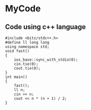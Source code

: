 # MyCode
## Code using c++ language 

```
#include <bits/stdc++.h>
#define ll long long
using namespace std;
void fast()
{
    ios_base::sync_with_stdio(0);
    cin.tie(0);
    cout.tie(0);
}
int main()
{
    fast();
    ll n;
    cin >> n;
    cout << n * (n + 1) / 2;
}
```
```
